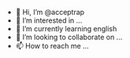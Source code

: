 - 👋 Hi, I’m @acceptrap
- 👀 I’m interested in ...
- 🌱 I’m currently learning english
- 💞️ I’m looking to collaborate on ...
- 📫 How to reach me ...

<!---
acceptrap/acceptrap is a ✨ special ✨ repository because its `README.md` (this file) appears on your GitHub profile.
You can click the Preview link to take a look at your changes.
--->
